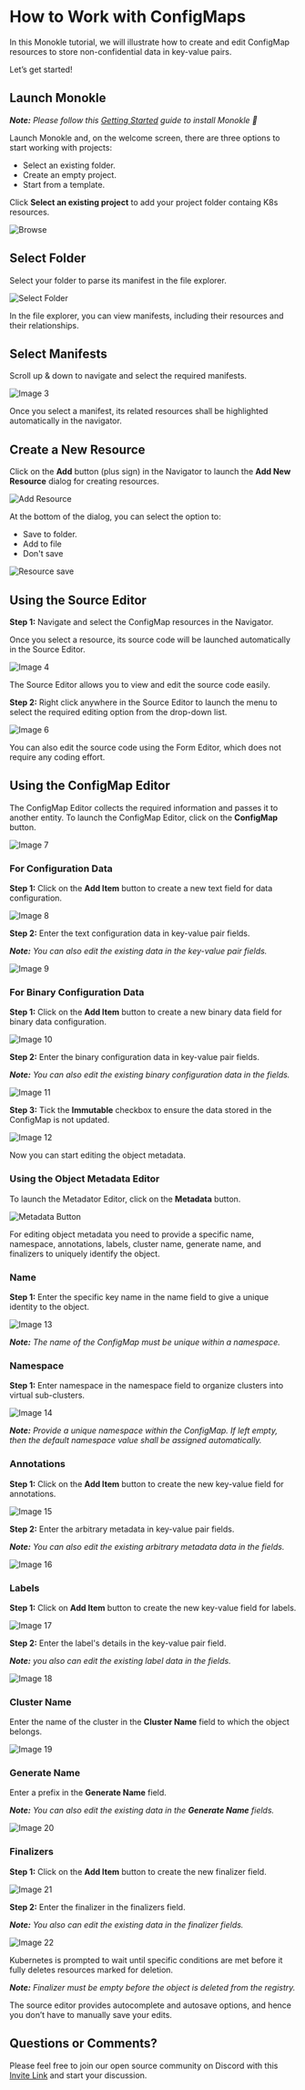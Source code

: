 # How to Work with ConfigMaps

In this Monokle tutorial, we will illustrate how to create and edit ConfigMap resources to store non-confidential 
data in key-value pairs.       

Let’s get started! 

## **Launch Monokle**

<em>**Note:** Please follow this [Getting Started](../getting-started.md) guide to install Monokle 🚀</em>

Launch Monokle and, on the welcome screen, there are three options to start working with projects: 

- Select an existing folder.
- Create an empty project.
- Start from a template.

Click **Select an existing project** to add your project folder containg K8s resources.

![Browse](img/image-1-1.5.0.png)

## **Select Folder**

Select your folder to parse its manifest in the file explorer. 

 ![Select Folder](img/image-2-1.5.0.png)

In the file explorer, you can view manifests, including their resources and their relationships.

## **Select Manifests**

Scroll up & down to navigate and select the required manifests. 

![Image 3](img/image-3-1.5.0.gif)

Once you select a manifest, its related resources shall be highlighted automatically in the navigator.

## **Create a New Resource**

Click on the **Add** button (plus sign) in the Navigator to launch the **Add New Resource** dialog for creating resources. 

![Add Resource](img/add-resource-1.5.0.png)

At the bottom of the dialog, you can select the option to:

- Save to folder.
- Add to file
- Don't save

![Resource save](img/add-resource-save-options-1.5.0.png)

## **Using the Source Editor** 

**Step 1:** Navigate and select the ConfigMap resources in the Navigator.  

Once you select a resource, its source code will be launched automatically in the Source Editor.

![Image 4](img/image-4-1.5.0.png)

The Source Editor allows you to view and edit the source code easily. 

**Step 2:** Right click anywhere in the Source Editor to launch the menu to select the required editing option from the drop-down list.

![Image 6](img/image-6-1.5.0.png)

You can also edit the source code using the Form Editor, which does not require any coding effort.

## **Using the ConfigMap Editor**

The ConfigMap Editor collects the required information and passes it to another entity. To launch the ConfigMap Editor, click on the **ConfigMap** button. 

![Image 7](img/image-7-1.5.0.png)

### **For Configuration Data**

**Step 1:** Click on the **Add Item** button to create a new text field for data configuration.

![Image 8](img/image-8-1.5.0.png)

**Step 2:** Enter the text configuration data in key-value pair fields.

<em>**Note:** You can also edit the existing data in the key-value pair fields.</em>

![Image 9](img/image-9.png)

### **For Binary Configuration Data**

**Step 1:** Click on the **Add Item** button to create a new binary data field for binary data configuration.

![Image 10](img/image-10.png)

**Step 2:** Enter the binary configuration data in key-value pair fields.

<em>**Note:** You can also edit the existing binary configuration data in the fields.</em> 

![Image 11](img/image-11.png)

**Step 3:** Tick the **Immutable** checkbox to ensure the data stored in the ConfigMap is not updated. 

![Image 12](img/image-12.png)

Now you can start editing the object metadata. 

### **Using the Object Metadata Editor**

To launch the Metadator Editor, click on the **Metadata** button.

![Metadata Button](img/metadata-button-image-1.5.0.png)

For editing object metadata you need to provide a specific name, namespace, annotations, labels, cluster name, generate name, and finalizers to uniquely identify the object.  

### **Name**

**Step 1:** Enter the specific key name in the name field to give a unique identity to the object.

![Image 13](img/image-13-1.5.0.png)

<em>**Note:** The name of the ConfigMap must be unique within a namespace.</em>

### **Namespace**

**Step 1:** Enter namespace in the namespace field to organize clusters into virtual sub-clusters. 

![Image 14](img/image-14-1.5.0.png)

<em>**Note:** Provide a unique namespace within the ConfigMap. If left empty, then the default namespace value shall be assigned automatically.</em> 

### **Annotations**

**Step 1:** Click on the **Add Item** button to create the new key-value field for annotations. 

![Image 15](img/image-15-1.5.0.png)

**Step 2:** Enter the arbitrary metadata in key-value pair fields.

<em>**Note:** You can also edit the existing arbitrary metadata data in the fields.</em> 

![Image 16](img/image-16.png)

### **Labels**

**Step 1:** Click on **Add Item** button to create the new key-value field for labels.

![Image 17](img/image-17.png)

**Step 2:** Enter the label's details in the key-value pair field.

<em>**Note:**  you also can edit the existing label data in the fields.</em> 

![Image 18](img/image-18.png)

### **Cluster Name**

Enter the name of the cluster in the **Cluster Name** field to which the object belongs.

![Image 19](img/image-19-1.5.0.png)

### **Generate Name**

Enter a prefix in the **Generate Name** field.

<em>**Note:** You can also edit the existing data in the **Generate Name** fields.</em> 

![Image 20](img/image-20-1.5.0.png)

### **Finalizers**

**Step 1:** Click on the **Add Item** button to create the new finalizer field.

![Image 21](img/image-21-1.5.0.png)

**Step 2:** Enter the finalizer in the finalizers field. 

<em>**Note:** You also can edit the existing data in the finalizer fields.</em> 

![Image 22](img/image-22-1.5.0.png)

Kubernetes is prompted to wait until specific conditions are met before it fully deletes resources marked for deletion.

<em>**Note:** Finalizer must be empty before the object is deleted from the registry.</em> 

The source editor provides autocomplete and autosave options, and hence you don’t have to manually save your edits. 
                
## **Questions or Comments?**

Please feel free to join our open source community on Discord with this [Invite Link](https://discord.gg/6zupCZFQbe) and start your discussion. 
